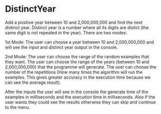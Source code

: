 # DistinctYear
Add a positive year between 10 and 2,000,000,000 and find the next distinct year.
Distinct year is a number where all its digits are distict (the same digit is not repeated in the year).
There are two modes.

  1st Mode:
          The user can choose a year between 10 and 2,000,000,000 and will see the input and distinct year output in the console.
          
  2nd Mode: 
          The user can choose the range of the random examples that they want.
          The user can choose the range of the years (between 10 and 2,000,000,000) that the programme will generate.
          The user can choose the number of the repetitions (How many times the algorithm will run the examples. This gives greater accuracy in the execution time because we can  see the average result).
         
After the inputs the user will see in the console the generate time of the examples in milliseconds and the execution time in milliseconds.
Also if the user wants they could see the results otherwise they can skip and continue to the menu.
